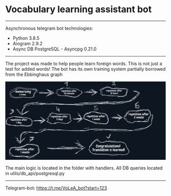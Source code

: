 Vocabulary learning assistant bot
=================================

* * *

Asynchronous telegram bot technologies:

*   Python 3.8.5
*   Aiogram 2.9.2
*   Async DB PostgreSQL - Asyncpg 0.21.0

* * *

The project was made to help people learn foreign words. This is not just a test for added words! The bot has its own training system partially borrowed from the Ebbinghaus graph

![](/pictures/Learning_system.png)

The main logic is located in the folder with handlers. All DB queries located in utils/db\_api/postgresql.py

* * *

Telegram-bot: https://t.me/VoLeA_bot?start=123
